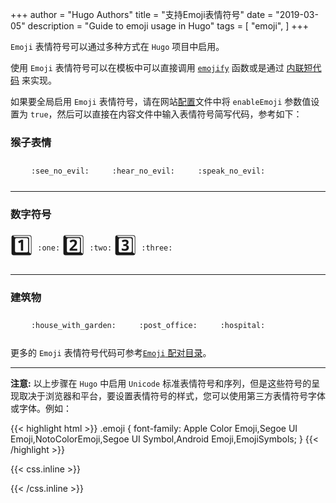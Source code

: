 +++
author = "Hugo Authors"
title = "支持Emoji表情符号"
date = "2019-03-05"
description = "Guide to emoji usage in Hugo"
tags = [
    "emoji",
]
+++

`Emoji` 表情符号可以通过多种方式在 `Hugo` 项目中启用。 

<!--more-->

使用 `Emoji` 表情符号可以在模板中可以直接调用 [`emojify`](https://gohugo.io/functions/emojify/) 函数或是通过 [内联短代码](https://gohugo.io/templates/shortcode-templates/#inline-shortcodes) 来实现。

如果要全局启用 `Emoji` 表情符号，请在网站[配置](https://gohugo.io/getting-started/configuration/)文件中将 `enableEmoji` 参数值设置为 `true`，然后可以直接在内容文件中输入表情符号简写代码，参考如下：

### 猴子表情

<p>
    <span class="nowrap">
        <span class="emojify"> 🙈 </span> 
        <code>:see_no_evil:</code>
    </span>  
    <span class="nowrap">
        <span class="emojify"> 🙉 </span> 
        <code>:hear_no_evil:</code>
    </span> 
    <span class="nowrap">
        <span class="emojify"> 🙊 </span> 
        <code>:speak_no_evil:</code>
    </span>
</p>

---

### 数字符号

<p>
    <span class="nowrap">
        <span class="emojify"> 1️⃣ </span> 
        <code>:one:</code>
    </span>
    <span class="nowrap">
        <span class="emojify"> 2️⃣  </span> 
        <code>:two:</code>
    </span>
    <span class="nowrap">
        <span class="emojify"> 3️⃣ </span> 
        <code>:three:</code>
    </span>
</p>

---

### 建筑物

<p>
    <span class="nowrap">
        <span class="emojify"> 🏡 </span> 
        <code>:house_with_garden:</code>
    </span>
    <span class="nowrap">
        <span class="emojify"> 🏣 </span> 
        <code>:post_office:</code>
    </span>
    <span class="nowrap">
        <span class="emojify"> 🏥 </span> 
        <code>:hospital:</code>
    </span>
</p>

更多的 `Emoji` 表情符号代码可参考[`Emoji` 配对目录](https://www.webfx.com/tools/emoji-cheat-sheet/)。

***

**注意:** 以上步骤在 `Hugo` 中启用 `Unicode` 标准表情符号和序列，但是这些符号的呈现取决于浏览器和平台，要设置表情符号的样式，您可以使用第三方表情符号字体或字体。例如：

{{< highlight html >}}
.emoji {
font-family: Apple Color Emoji,Segoe UI Emoji,NotoColorEmoji,Segoe UI Symbol,Android Emoji,EmojiSymbols;
}
{{< /highlight >}}

{{< css.inline >}}
<style>
.emojify {
    font-family: Apple Color Emoji,Segoe UI Emoji,NotoColorEmoji,Segoe UI Symbol,Android Emoji,EmojiSymbols;
    font-size: 2rem;
    vertical-align: middle;
}
@media screen and (max-width:650px) {
    .nowrap {
    display: block;
    margin: 25px 0;
    }
}
</style>
{{< /css.inline >}}